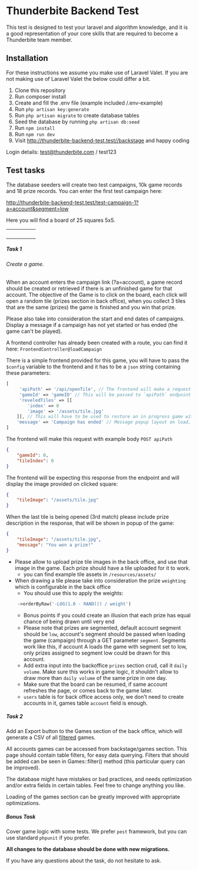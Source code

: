 # Thunderbite Backend Test

This test is designed to test your laravel and algorithm knowledge, and it is a good representation of your core skills that are required to become a Thunderbite team member.

## Installation

For these instructions we assume you make use of Laravel Valet.
If you are not making use of Laravel Valet the below could differ a bit.

1. Clone this repository
2. Run composer install
3. Create and fill the .env file (example included /.env-example)
4. Run `php artisan key:generate`
5. Run `php artisan migrate` to create database tables
6. Seed the database by running `php artisan db:seed`
7. Run `npm install`
8. Run `npm run dev`
9. Visit http://thunderbite-backend-test.test//backstage and happy coding

Login details: test@thunderbite.com / test123


## Test tasks

The database seeders will create two test campaigns, 10k game records and 18 prize records.
You can enter the first test campaign here:

http://thunderbite-backend-test.test/test-campaign-1?a=account&segment=low

Here you will find a board of 25 squares 5x5.

|  |  |  |  |  |
| --- | --- | --- | --- | --- |
|  |  |  |  |  |
|  |  |  |  |  |   
|  |  |  |  |  |
|  |  |  |  |  |

##### Task 1

###### Create a game.
When an account enters the campaign link (?a=account), a game record should be created or retrieved if there is an unfinished game for that account.
The objective of the Game is to click on the board, each click will open a random tile (prizes section in back office), when you collect 3 tiles that are the same (prizes) the game is finished and you win that prize.

Please also take into consideration the start and end dates of campaigns. Display a message if a campaign has not yet started or has ended (the game can't be played).

A frontend controller has already been created with a route, you can find it here:
`FrontendController@loadCampaign`

There is a simple frontend provided for this game, you will have to pass the `$config` variable to the frontend and it has to be a `json` string containing these parameters:

```php
[
     'apiPath' => '/api/openTile', // The frontend will make a request to this endpoint when a player clicks a square on the board
     'gameId' => 'gameID' // This will be passed to `apiPath` endpoint as POST parameter
     'reveledTiles' => [[
        'index' => 0
        'image' => '/assets/tile.jpg'
    ]], // This will have to be used to restore an in progress game with tiles already clicked
    'message' => 'Campaign has ended' // Message popup layout on load, game can't be played with it 
]
```

The frontend will make this request with example body `POST apiPath`
```json
{
    "gameId": 0,
    "tileIndex": 0
}
```

The frontend will be expecting this response from the endpoint and will display the image provided on clicked square:
```json
{
    "tileImage": "/assets/tile.jpg"
}
```

When the last tile is being opened (3rd match) please include prize description in the response, that will be shown in popup of the game:
```json
{
    "tileImage": "/assets/tile.jpg",
    "message": "You won a prize!"
}
```

* Please allow to upload prize tile images in the back office, and use that image in the game. Each prize should have a tile uploaded for it to work.
    * you can find example tile assets in `/resources/assets/`
* When drawing a tile please take into consideration the prize `weighting` which is configurable in the back office
    * You should use this to apply the weights:
  ```php
   ->orderByRaw('-LOG(1.0 - RAND()) / weight')
  ```
    * Bonus points if you could create an illusion that each prize has equal chance of being drawn until very end
    * Please note that prizes are segmented, default account segment should be `low`, account's segment should be passed when loading the game (campaign) through a GET parameter `segment`. Segments work like this, if account A loads the game with segment set to low, only prizes assigned to segment low could be drawn for this account.
    * Add extra input into the backoffice `prizes` section crud, call it `daily volume`. Make sure this works in game logic, it shouldn't allow to draw more than `daily volume` of the same prize in one day.
    * Make sure that the board can be resumed, if same account refreshes the page, or comes back to the game later.
    * `users` table is for back office access only, we don't need to create accounts in it, games table `account` field is enough.

##### Task 2
Add an Export button to the Games section of the back office, which will generate a CSV of all <u>filtered</u> games.

All accounts games can be accessed from backstage/games section.
This page should contain table filters, for easy data querying.
Filters that should be added can be seen in Games::filter() method (this particular query can be improved).

The database might have mistakes or bad practices, and needs optimization and/or extra fields in certain tables. Feel free to change anything you like.

Loading of the games section can be greatly improved with appropriate optimizations.

##### Bonus Task

Cover game logic with some tests. We prefer `pest` framework, but you can use standard `phpunit` if you prefer.

**All changes to the database should be done with new migrations.**

If you have any questions about the task, do not hesitate to ask.